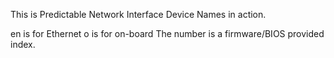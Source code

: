 
This is Predictable Network Interface Device Names in action.

en is for Ethernet
o is for on-board
The number is a firmware/BIOS provided index.
